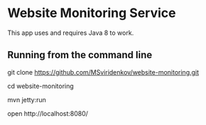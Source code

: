 Website Monitoring Service
====================
This app uses and requires Java 8 to work.

Running from the command line
-------------------

git clone https://github.com/MSviridenkov/website-monitoring.git

cd website-monitoring

mvn jetty:run

open http://localhost:8080/
